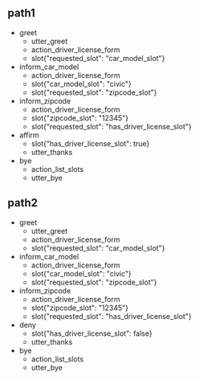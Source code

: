 ## path1
* greet
  - utter_greet
  - action_driver_license_form
  - slot{"requested_slot": "car_model_slot"}
* inform_car_model
  - action_driver_license_form
  - slot{"car_model_slot": "civic"}
  - slot{"requested_slot": "zipcode_slot"}
* inform_zipcode
  - action_driver_license_form
  - slot{"zipcode_slot": "12345"}
  - slot{"requested_slot": "has_driver_license_slot"}
* affirm
  - slot{"has_driver_license_slot": true}
  - utter_thanks
* bye
  - action_list_slots
  - utter_bye

## path2
* greet
  - utter_greet
  - action_driver_license_form
  - slot{"requested_slot": "car_model_slot"}
* inform_car_model
  - action_driver_license_form
  - slot{"car_model_slot": "civic"}
  - slot{"requested_slot": "zipcode_slot"}
* inform_zipcode
  - action_driver_license_form
  - slot{"zipcode_slot": "12345"}
  - slot{"requested_slot": "has_driver_license_slot"}
* deny
  - slot{"has_driver_license_slot": false}
  - utter_thanks
* bye
  - action_list_slots
  - utter_bye
